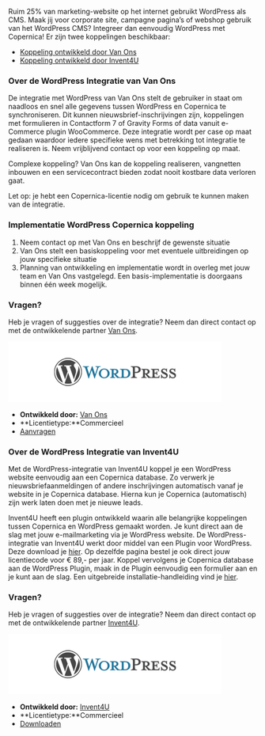 Ruim 25% van marketing-website op het internet gebruikt WordPress als
CMS. Maak jij voor corporate site, campagne pagina’s of webshop gebruik
van het WordPress CMS? Integreer dan eenvoudig WordPress met Copernica!
Er zijn twee koppelingen beschikbaar:

-   [Koppeling ontwikkeld door Van Ons](#over-de-wordpress-integratie-van-van-ons)
-   [Koppeling ontwikkeld door Invent4U](#over-de-wordpress-integratie-van-invent4u)

### Over de WordPress Integratie van Van Ons

De integratie met WordPress van Van Ons stelt de gebruiker in staat om
naadloos en snel alle gegevens tussen WordPress en Copernica te
synchroniseren. Dit kunnen nieuwsbrief-inschrijvingen zijn, koppelingen
met formulieren in Contactform 7 of Gravity Forms of data vanuit
e-Commerce plugin WooCommerce. Deze integratie wordt per case op maat
gedaan waardoor iedere specifieke wens met betrekking tot integratie te
realiseren is. Neem vrijblijvend contact op voor een koppeling op maat.

Complexe koppeling? Van Ons kan de koppeling realiseren, vangnetten
inbouwen en een servicecontract bieden zodat nooit kostbare data
verloren gaat.

Let op: je hebt een Copernica-licentie nodig om gebruik te kunnen maken
van de integratie.

### Implementatie WordPress Copernica koppeling

1.  Neem contact op met Van Ons en beschrijf de gewenste situatie
2.  Van Ons stelt een basiskoppeling voor met eventuele uitbreidingen op
    jouw specifieke situatie
3.  Planning van ontwikkeling en implementatie wordt in overleg met jouw
    team en Van Ons vastgelegd. Een basis-implementatie is doorgaans
    binnen één week mogelijk.

### Vragen?

Heb je vragen of suggesties over de integratie? Neem dan direct contact
op met de ontwikkelende partner [Van
Ons](mailto:info@van-ons.nl?SUBJECT=Aanvraag%20Wordpress-Copernica%20integratie).

![Wordpress](../images/wordpress-integration.png)

-   **Ontwikkeld door:** [Van Ons](http://www.van-ons.nl/ "Van Ons")
-   **Licentietype:**Commercieel
-   [Aanvragen](mailto:info@van-ons.nl?SUBJECT=Aanvraag%20Wordpress-Copernica%20integratie)

### Over de WordPress Integratie van Invent4U

Met de WordPress-integratie van Invent4U koppel je een WordPress website
eenvoudig aan een Copernica database. Zo verwerk je
nieuwsbriefaanmeldingen of andere inschrijvingen automatisch vanaf je
website in je Copernica database. Hierna kun je Copernica (automatisch)
zijn werk laten doen met je nieuwe leads.

Invent4U heeft een plugin ontwikkeld waarin alle belangrijke koppelingen
tussen Copernica en WordPress gemaakt worden. Je kunt direct aan de slag
met jouw e-mailmarketing via je WordPress website. De
WordPress-integratie van Invent4U werkt door middel van een Plugin voor
WordPress. Deze download je
[hier](https://invent4u.nl/producten/copernica-koppelen-aan-wordpress/ "Download WordPress-integratie").
Op dezelfde pagina bestel je ook direct jouw licentiecode voor € 89,-
per jaar. Koppel vervolgens je Copernica database aan de WordPress
Plugin, maak in de Plugin eenvoudig een formulier aan en je kunt aan de
slag. Een uitgebreide installatie-handleiding vind je
[hier](https://invent4u.nl/wp-content/uploads/2016/06/Invent4U_Handleiding-Copernica-WordPress.pdf "Download WordPress-handleiding").

### Vragen?

Heb je vragen of suggesties over de integratie? Neem dan direct contact
op met de ontwikkelende partner
[Invent4U](mailto:info@invent4u.nl?SUBJECT=Aanvraag%20Wordpress-Copernica%20integratie).

![Wordpress](../images/wordpress-integration.png)

-   **Ontwikkeld door:** [Invent4U](http://www.Invent4u.nl/ "Invent4u")
-   **Licentietype:**Commercieel
-   [Downloaden](https://invent4u.nl/producten/copernica-koppelen-aan-wordpress/)

